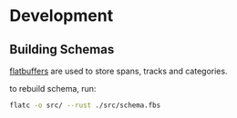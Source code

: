 # Development

## Building Schemas

[flatbuffers](https://flatbuffers.dev/) are used to store spans, tracks and
categories.

to rebuild schema, run:

```bash
flatc -o src/ --rust ./src/schema.fbs
```